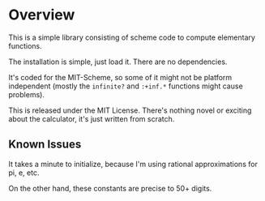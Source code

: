 # Overview

This is a simple library consisting of scheme code to compute elementary functions.

The installation is simple, just load it. There are no dependencies.

It's coded for the MIT-Scheme, so some of it might not be platform independent (mostly the `infinite?` and `:+inf.*` functions might cause problems).

This is released under the MIT License. There's nothing novel or exciting about the calculator, it's just written from scratch.

## Known Issues

It takes a minute to initialize, because I'm using rational approximations for pi, e, etc.

On the other hand, these constants are precise to 50+ digits.
